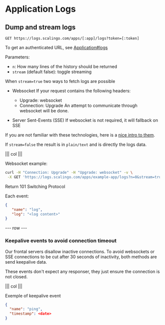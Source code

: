 # Application Logs

## Dump and stream logs

`GET https://logs.scalingo.com/apps/[:app]/logs?token=[:token]`

To get an authenticated URL, see [Application#logs](/apps.html#access-to-the-application-logs)

Parameters:

* `n`: How many lines of the history should be returned
* `stream` (default false): toggle streaming

When `stream=true` two ways to fetch logs are possible

* Websocket
  If your request contains the following headers:
  * Upgrade: websocket
  * Connection: Upgrade
  An attempt to communicate through websocket will be done.

* Server Sent-Events (SSE)
  If websocket is not required, it will fallback on SSE

If you are not familiar with these technologies, here is a [nice
intro to them](http://enterprisewebbook.com/ch8_websockets.html).

If `stream=false` the result is in `plain/text` and is directly the logs data.

||| col |||

Websocket example:

```sh
curl -H "Connection: Upgrade" -H "Upgrade: websocket" -v \
 -X GET 'https://logs.scalingo.com/apps/example-app/logs?n=0&stream=true'
```

Return 101 Switching Protocol

Each event:

```json
{
   "name": "log",
   "log": "<log content>"
}
```

--- row ---

### Keepalive events to avoid connection timeout

Our frontal servers disallow inactive connections. To avoid websockets or SSE
connections to be cut after 30 seconds of inactivity, both methods are send
keepalive data.

These events don't expect any responser, they just ensure the connection is not
closed.

||| col |||

Exemple of keepalive event

```json
{
  "name": "ping",
  "timestamp": <date>
}
```

